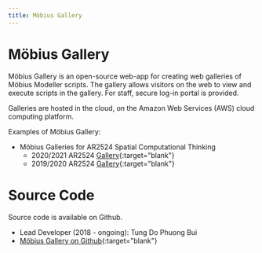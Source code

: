 ```yaml
---
title: Möbius Gallery
---
```

# Möbius Gallery

Möbius Gallery is an open-source web-app for creating web galleries of Möbius Modeller scripts. The
gallery allows visitors on the web to view and execute scripts in the gallery. For staff, secure
log-in portal is provided.  

Galleries are hosted in the cloud, on the Amazon Web Services (AWS) cloud computing platform.

Examples of Möbius Gallery:

- Möbius Galleries for AR2524 Spatial Computational Thinking
  - 2020/2021 AR2524 [Gallery](https://design-automation-edu.github.io/AR2524-AY2021-Gallery/){:target="blank"}
  - 2019/2020 AR2524 [Gallery](https://design-automation-edu.github.io/AR2524-AY2020-Gallery/){:target="blank"}

# Source Code

Source code is available on Github.

- Lead Developer (2018 - ongoing): Tung Do Phuong Bui
- [Möbius Gallery on Github](https://github.com/design-automation/mobius-gallery){:target="blank"}


